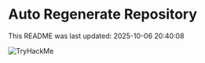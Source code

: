# Auto Regenerate Repository

This README was last updated: 2025-10-06 20:40:08

 ![TryHackMe](https://tryhackme.com/badge/533634)